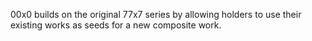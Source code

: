 ---
---
00x0 builds on the original 77x7 series by allowing holders to use their existing works as seeds for a new composite work.